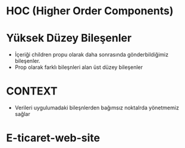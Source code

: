 # HOC (Higher Order Components)

# Yüksek Düzey Bileşenler

- İçeriği children propu olarak daha sonrasında gönderbildiğimiz bileşenler.
- Prop olarak farklı bileşnleri alan üst düzey bileşenler

# CONTEXT

- Verileri uygulumadaki bileşnlerden bağımsız noktalrda yönetmemiz sağlar
# E-ticaret-web-site
